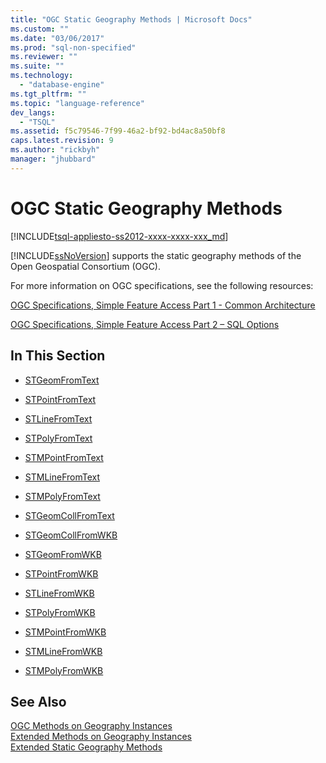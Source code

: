 ```yaml
---
title: "OGC Static Geography Methods | Microsoft Docs"
ms.custom: ""
ms.date: "03/06/2017"
ms.prod: "sql-non-specified"
ms.reviewer: ""
ms.suite: ""
ms.technology: 
  - "database-engine"
ms.tgt_pltfrm: ""
ms.topic: "language-reference"
dev_langs: 
  - "TSQL"
ms.assetid: f5c79546-7f99-46a2-bf92-bd4ac8a50bf8
caps.latest.revision: 9
ms.author: "rickbyh"
manager: "jhubbard"
---
```

# OGC Static Geography Methods
[!INCLUDE[tsql-appliesto-ss2012-xxxx-xxxx-xxx_md](../../../integration-services/system/stored-procedures/includes/tsql-appliesto-ss2012-xxxx-xxxx-xxx-md.md)]

  [!INCLUDE[ssNoVersion](../../../advanced-analytics/r-services/includes/ssnoversion-md.md)] supports the static geography methods of the Open Geospatial Consortium (OGC).  
  
 For more information on OGC specifications, see the following resources:  
  
 [OGC Specifications, Simple Feature Access Part 1 - Common Architecture](http://go.microsoft.com/fwlink/?LinkId=93627)  
  
 [OGC Specifications, Simple Feature Access Part 2 – SQL Options](http://go.microsoft.com/fwlink/?LinkId=93628)  
  
## In This Section  
  
-   [STGeomFromText](../../../t-sql/spatial/geography/stgeomfromtext-geography-data-type.md)  
  
-   [STPointFromText](../../../t-sql/spatial/geography/stpointfromtext-geography-data-type.md)  
  
-   [STLineFromText](../../../t-sql/spatial/geography/stlinefromtext-geography-data-type.md)  
  
-   [STPolyFromText](../../../t-sql/spatial/geography/stpolyfromtext-geography-data-type.md)  
  
-   [STMPointFromText](../../../t-sql/spatial/geography/stmpointfromtext-geography-data-type.md)  
  
-   [STMLineFromText](../../../t-sql/spatial/geography/stmlinefromtext-geography-data-type.md)  
  
-   [STMPolyFromText](../../../t-sql/spatial/geography/stmpolyfromtext-geography-data-type.md)  
  
-   [STGeomCollFromText](../../../t-sql/spatial/geography/stgeomcollfromtext-geography-data-type.md)  
  
-   [STGeomCollFromWKB](../../../t-sql/spatial/geography/stgeomcollfromwkb-geography-data-type.md)  
  
-   [STGeomFromWKB](../../../t-sql/spatial/geography/stgeomfromwkb-geography-data-type.md)  
  
-   [STPointFromWKB](../../../t-sql/spatial/geography/stpointfromwkb-geography-data-type.md)  
  
-   [STLineFromWKB](../../../t-sql/spatial/geography/stlinefromwkb-geography-data-type.md)  
  
-   [STPolyFromWKB](../../../t-sql/spatial/geography/stpolyfromwkb-geography-data-type.md)  
  
-   [STMPointFromWKB](../../../t-sql/spatial/geography/stmpointfromwkb-geography-data-type.md)  
  
-   [STMLineFromWKB](../../../t-sql/spatial/geography/stmlinefromwkb-geography-data-type.md)  
  
-   [STMPolyFromWKB](../../../t-sql/spatial/geography/stmpolyfromwkb-geography-data-type.md)  
  
## See Also  
 [OGC Methods on Geography Instances](../../../t-sql/spatial/geography/ogc-methods-on-geography-instances.md)   
 [Extended Methods on Geography Instances](../../../t-sql/spatial/geography/extended-methods-on-geography-instances.md)   
 [Extended Static Geography Methods](../../../t-sql/spatial/geography/extended-static-geography-methods.md)  
  
  